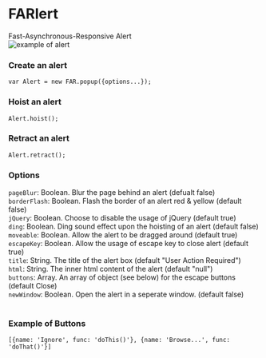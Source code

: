 # FARlert
Fast-Asynchronous-Responsive Alert
<br>
![example of alert](https://github.com/ryanrocket/FARlert/blob/master/exampleAlert.jpg?raw=true)
<br>
### Create an alert
`var Alert = new FAR.popup({options...});`
<br>
### Hoist an alert
`Alert.hoist();`
<br>
### Retract an alert
`Alert.retract();`
<br>
### Options
`pageBlur`: Boolean. Blur the page behind an alert (defualt false)<br>
`borderFlash`: Boolean. Flash the border of an alert red & yellow (default false)<br>
`jQuery`: Boolean. Choose to disable the usage of jQuery (default true)<br>
`ding`: Boolean. Ding sound effect upon the hoisting of an alert (default false)<br>
`moveable`: Boolean. Allow the alert to be dragged around (default true)<br>
`escapeKey`: Boolean. Allow the usage of escape key to close alert (default true)<br>
`title`: String. The title of the alert box (default "User Action Required")<br>
`html`: String. The inner html content of the alert (default "null")<br>
`buttons`: Array. An array of object (see below) for the escape buttons (default Close)<br>
`newWindow`: Boolean. Open the alert in a seperate window. (default false)<br>
<br>
### Example of Buttons
`[{name: 'Ignore', func: 'doThis()'}, {name: 'Browse...', func: 'doThat()'}]`
